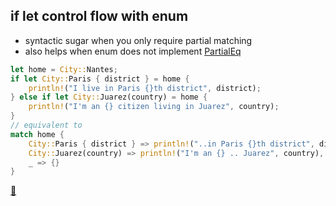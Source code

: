 ## if let control flow with enum

* syntactic sugar when you only require partial matching
* also helps when enum does not implement [PartialEq](https://doc.rust-lang.org/std/cmp/trait.PartialEq.html)

```rust
let home = City::Nantes;
if let City::Paris { district } = home {
    println!("I live in Paris {}th district", district);
} else if let City::Juarez(country) = home {
    println!("I'm an {} citizen living in Juarez", country);
}
// equivalent to
match home {
    City::Paris { district } => println!("..in Paris {}th district", district),
    City::Juarez(country) => println!("I'm an {} .. Juarez", country),
    _ => {}
}
```

[📒](https://doc.rust-lang.org/book/ch06-03-if-let.html)